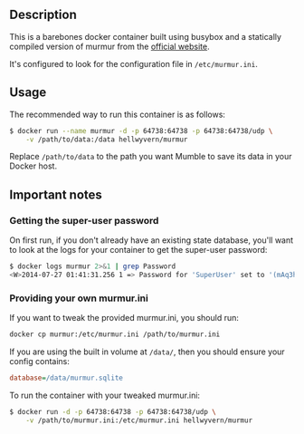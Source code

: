 ## Description

This is a barebones docker container built using busybox and a statically compiled version of murmur from the [official website](https://www.mumble.info).

It's configured to look for the configuration file in `/etc/murmur.ini`.

## Usage

The recommended way to run this container is as follows:

```bash
$ docker run --name murmur -d -p 64738:64738 -p 64738:64738/udp \
    -v /path/to/data:/data hellwyvern/murmur
```

Replace `/path/to/data` to the path you want Mumble to save its data in your Docker host.

## Important notes

### Getting the super-user password

On first run, if you don't already have an existing state database, you'll want to look at the logs for your container to get the super-user password:

```bash
$ docker logs murmur 2>&1 | grep Password
<W>2014-07-27 01:41:31.256 1 => Password for 'SuperUser' set to '(mAq3hkwnkD'
```

### Providing your own murmur.ini

If you want to tweak the provided murmur.ini, you should run:

```bash
docker cp murmur:/etc/murmur.ini /path/to/murmur.ini
```

If you are using the built in volume at `/data/`, then you should ensure your config contains:

```ini
database=/data/murmur.sqlite
```

To run the container with your tweaked murmur.ini:

```bash
$ docker run -d -p 64738:64738 -p 64738:64738/udp \
    -v /path/to/murmur.ini:/etc/murmur.ini hellwyvern/murmur
```